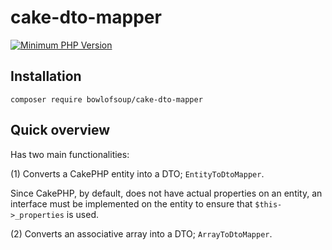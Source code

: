 # cake-dto-mapper

[![Minimum PHP Version](https://img.shields.io/badge/php-%3E%3D%207.1-blue.svg?no-cache=1)](https://php.net/)

## Installation

    composer require bowlofsoup/cake-dto-mapper

## Quick overview

Has two main functionalities:

(1) Converts a CakePHP entity into a DTO; `EntityToDtoMapper`.

Since CakePHP, by default, does not have actual properties on an entity,
an interface must be implemented on the entity to ensure that `$this->_properties` is used.

(2) Converts an associative array into a DTO; `ArrayToDtoMapper`.